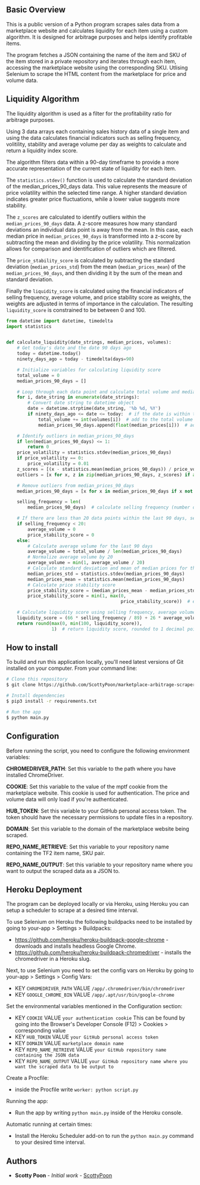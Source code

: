 ## Basic Overview
This is a public version of a Python program scrapes sales data from a marketplace website and calculates liquidity for each item using a custom algorithm. It is designed for arbitrage purposes and helps identify profitable items.

The program fetches a JSON containing the name of the item and SKU of the item stored in a private repository and iterates through each item, accessing the marketplace website using the corresponding SKU. Utlising Selenium to scrape the HTML content from the marketplace for price and volume data. 

## Liquidity Algorithm
The liquidity algorithm is used as a filter for the profitability ratio for arbitrage purposes. 

Using 3 data arrays each containing sales history data of a single item and using the data calculates financial indicators such as selling frequency, volitility, stability and average volume per day as weights to calculate and return a liquidity index score. 

The algorithm filters data within a 90-day timeframe to provide a more accurate representation of the current state of liquidity for each item. 

The ```statistics.stdev()``` function is used to calculate the standard deviation of the median_prices_90_days data. This value represents the measure of price volatility within the selected time range. A higher standard deviation indicates greater price fluctuations, while a lower value suggests more stability.

The ```z_scores``` are calculated to identify outliers within the ```median_prices_90_days``` data. A z-score measures how many standard deviations an individual data point is away from the mean. In this case, each median price in ```median_prices_90_days``` is transformed into a z-score by subtracting the mean and dividing by the price volatility. This normalization allows for comparison and identification of outliers which are filtered.

The ```price_stability_score``` is calculated by subtracting the standard deviation (```median_prices_std```) from the mean (```median_prices_mean```) of the ```median_prices_90_days```, and then dividing it by the sum of the mean and standard deviation.

Finally the ```liquidity_score``` is calculated using the financial indicators of selling frequency, average volume, and price stability score as weights, the weights are adjusted in terms of importance in the calculation. The resulting ```liquidity_score``` is constrained to be between 0 and 100.


```python
from datetime import datetime, timedelta
import statistics


def calculate_liquidity(date_strings, median_prices, volumes):
    # Get today's date and the date 90 days ago
    today = datetime.today()
    ninety_days_ago = today - timedelta(days=90)

    # Initialize variables for calculating liquidity score
    total_volume = 0
    median_prices_90_days = []

    # Loop through each data point and calculate total volume and median prices for the last 90 days
    for i, date_string in enumerate(date_strings):
        # Convert date string to datetime object
        date = datetime.strptime(date_string, '%b %d, %Y')
        if ninety_days_ago <= date <= today:  # if the date is within the last 90 days
            total_volume += int(volumes[i])  # add to the total volume
            median_prices_90_days.append(float(median_prices[i]))  # add to the list of median prices

    # Identify outliers in median_prices_90_days
    if len(median_prices_90_days) <= 1:
        return 0
    price_volatility = statistics.stdev(median_prices_90_days)
    if price_volatility == 0:
        price_volatility = 0.01
    z_scores = [(x - statistics.mean(median_prices_90_days)) / price_volatility for x in median_prices_90_days]
    outliers = [x for x, z in zip(median_prices_90_days, z_scores) if abs(z) > 3]

    # Remove outliers from median_prices_90_days
    median_prices_90_days = [x for x in median_prices_90_days if x not in outliers]

    selling_frequency = len(
        median_prices_90_days)  # calculate selling frequency (number of data points within last 90 days)

    # If there are less than 20 data points within the last 90 days, set average_volume and price_stability_score to 0
    if selling_frequency < 20:
        average_volume = 0
        price_stability_score = 0
    else:
        # Calculate average volume for the last 90 days
        average_volume = total_volume / len(median_prices_90_days)
        # Normalize average volume by 20
        average_volume = min(1, average_volume / 20)
        # Calculate standard deviation and mean of median prices for the last 90 days
        median_prices_std = statistics.stdev(median_prices_90_days)
        median_prices_mean = statistics.mean(median_prices_90_days)
        # Calculate price stability score
        price_stability_score = (median_prices_mean - median_prices_std) / (median_prices_mean + median_prices_std)
        price_stability_score = min(1, max(0,
                                           price_stability_score))  # ensure that price stability score is between 0 and 1

    # Calculate liquidity score using selling frequency, average volume, and price stability score
    liquidity_score = (66 * selling_frequency / 89) + 26 * average_volume + 8 * price_stability_score
    return round(max(0, min(100, liquidity_score)),
                 1)  # return liquidity score, rounded to 1 decimal point and between 0 and 100
```

## How to install

To build and run this application locally, you'll need latest versions of Git installed on your computer. From your command line:

```bash
# Clone this repository
$ git clone https://github.com/ScottyPoon/marketplace-arbitrage-scraper

# Install dependencies
$ pip3 install -r requirements.txt

# Run the app
$ python main.py
```

## Configuration

Before running the script, you need to configure the following environment variables:

**CHROMEDRIVER_PATH**: Set this variable to the path where you have installed ChromeDriver.

**COOKIE**: Set this variable to the value of the mptf cookie from the marketplace website. This cookie is used for authentication. The price and volume data will only load if you're authenticated.

**HUB_TOKEN**: Set this variable to your GitHub personal access token. The token should have the necessary permissions to update files in a repository.

**DOMAIN**: Set this variable to the domain of the marketplace website being scraped.

**REPO_NAME_RETRIEVE**: Set this variable to your repository name containing the TF2 item name, SKU pair. 

**REPO_NAME_OUTPUT**: Set this variable to your repository name where you want to output the scraped data as a JSON to.


## Heroku Deployment
The program can be deployed locally or via Heroku, using Heroku you can setup a scheduler to scrape at a desired time interval.

To use Selenium on Heroku the following buildpacks need to be installed by going to your-app > Settings > Buildpacks:
* https://github.com/heroku/heroku-buildpack-google-chrome - downloads and installs headless Google Chrome.
* https://github.com/heroku/heroku-buildpack-chromedriver - installs the chromedriver in a Heroku slug.

Next, to use Selenium you need to set the config vars on Heroku by going to your-app > Settings > Config Vars:
* KEY ```CHROMEDRIVER_PATH``` VALUE ```/app/.chromedriver/bin/chromedriver```
* KEY ```GOOGLE_CHROME_BIN``` VALUE ```/app/.apt/usr/bin/google-chrome```

Set the environmental variables mentioned in the Configuration section:
* KEY ```COOKIE``` VALUE ```your authentication cookie``` This can be found by going into the Browser's Developer Console (F12) > Cookies > corresponding value
* KEY ```HUB_TOKEN``` VALUE ```your GitHub personal access token```
* KEY ```DOMAIN``` VALUE ```marketplace domain name```
* KEY ```REPO_NAME_RETRIEVE``` VALUE ```your GitHub repository name containing the JSON data```
* KEY ```REPO_NAME_OUTPUT``` VALUE ```your GitHub repository name where you want the scraped data to be output to```

Create a Procfile:
* inside the Procfile write ```worker: python script.py```

Running the app:
* Run the app by writing ```python main.py``` inside of the Heroku console.

Automatic running at certain times:
* Install the Heroku Scheduler add-on to run the ```python main.py``` command to your desired time interval.

## Authors

* **Scotty Poon** - *Initial work* - [ScottyPoon](https://github.com/ScottyPoon)

